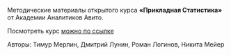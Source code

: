 Методические материалы открытого курса **«Прикладная Статистика»** от Академии Аналитиков Авито.

Посмотреть курс [можно по ссылке]([https://www.google.com](https://avito.tech/education/statistics?utm_source=github&utm_medium=post&utm_campaign=avitotech_statisticscourse&utm_content=second_part))

Авторы: Тимур Мерлин, Дмитрий Лунин, Роман Логинов, Никита Мейер
